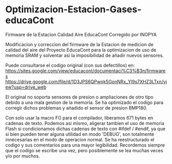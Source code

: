 # Optimizacion-Estacion-Gases-educaCont
Firmware de la Estacion Calidad Aire EducaCont Corregido por INOPYA

  Modificacion y correccion del firmware de la Estacion de medicion de calidad del aire  del Proyecto EducaCont 
  para la optimizacion de  uso de memoria SRAM y solventar asi la imposibilidad de añadir nuevos sensores.
  
  Puede consultarse el codigo original (con sus defectillos) en:
  https://sites.google.com/view/educacont/documentaci%C3%B3n/firmwares
  https://drive.google.com/file/d/1D3JPS6QPwnk5GonNRx_Yl9s7XHZ3LTxn/view?usp=drive_web

  El original no soporta sensores de presion o ampliaciones de otro tipo debido a una mala gestion de la memoria.
  Se ha optimizado el codigo para corregir dichos problemas y añadido el sensor de presion BMP180.
  
  Con solo usar la macro F() para el compilador, liberamos 671 bytes en cadenas de texto.
  Podemos asi mismo, aligerar tambien el uso de memoria Flash si condicionamos dichas cadenas de texto con
  #ifdef / #endif, ya que si bien pueden tener alguna utilidad en modo 'DEBUG', 
  son totalmente innecesarias en el modo de operacion normal.
  Se ha reestructurado el codigo y sus comentarios para una mayor legibilidad.
  Recordemos siempre que el codigo se escribe una vez, pero posiblemente se lea muchas veces y/o por muchos.
